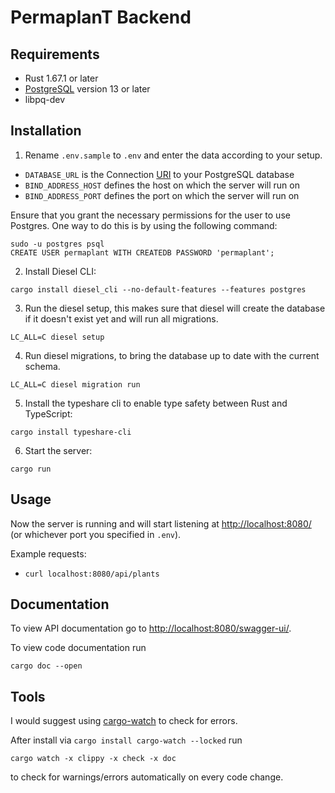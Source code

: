 # PermaplanT Backend

## Requirements

-   Rust 1.67.1 or later
-   [PostgreSQL](https://www.postgresql.org/download/) version 13 or later
-   libpq-dev

## Installation

1. Rename `.env.sample` to `.env` and enter the data according to your setup.

-   `DATABASE_URL` is the Connection [URI](https://www.postgresql.org/docs/current/libpq-connect.html#LIBPQ-CONNSTRING) to your PostgreSQL database
-   `BIND_ADDRESS_HOST` defines the host on which the server will run on
-   `BIND_ADDRESS_PORT` defines the port on which the server will run on

Ensure that you grant the necessary permissions for the user to use Postgres. One way to do this is by using the following command:

```shell
sudo -u postgres psql
CREATE USER permaplant WITH CREATEDB PASSWORD 'permaplant';
```

2. Install Diesel CLI:

```shell
cargo install diesel_cli --no-default-features --features postgres
```

3. Run the diesel setup, this makes sure that diesel will create the database if it doesn't exist yet and will run all migrations.

```shell
LC_ALL=C diesel setup
```

4. Run diesel migrations, to bring the database up to date with the current schema.

```shell
LC_ALL=C diesel migration run
```

5. Install the typeshare cli to enable type safety between Rust and TypeScript:

```shell
cargo install typeshare-cli
```

6. Start the server:

```shell
cargo run
```

## Usage

Now the server is running and will start listening at <http://localhost:8080/> (or whichever port you specified in `.env`).

Example requests:

-   `curl localhost:8080/api/plants`

## Documentation

To view API documentation go to <http://localhost:8080/swagger-ui/>.

To view code documentation run

```shell
cargo doc --open
```

## Tools

I would suggest using [cargo-watch](https://github.com/watchexec/cargo-watch) to check for errors.

After install via `cargo install cargo-watch --locked` run

```shell
cargo watch -x clippy -x check -x doc
```

to check for warnings/errors automatically on every code change.
